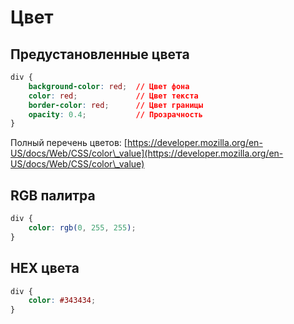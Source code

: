 # Цвет

## Предустановленные цвета

```css
div {
    background-color: red;  // Цвет фона
    color: red;             // Цвет текста
    border-color: red;      // Цвет границы
    opacity: 0.4;           // Прозрачность
}
```

Полный перечень цветов: [https://developer.mozilla.org/en-US/docs/Web/CSS/color\_value](https://developer.mozilla.org/en-US/docs/Web/CSS/color\_value)

## RGB палитра

```css
div {
    color: rgb(0, 255, 255);
}
```

## HEX цвета

```css
div {
    color: #343434;
}
```
